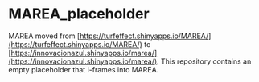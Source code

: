 # MAREA_placeholder

MAREA moved from [https://turfeffect.shinyapps.io/MAREA/](https://turfeffect.shinyapps.io/MAREA/) to [https://innovacionazul.shinyapps.io/marea/](https://innovacionazul.shinyapps.io/marea/). This repository contains an empty placeholder that i-frames into MAREA.
